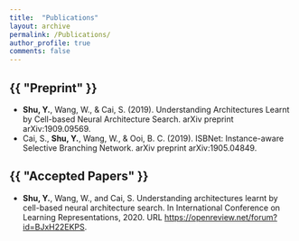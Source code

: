 ```yaml
---
title:  "Publications"
layout: archive
permalink: /Publications/
author_profile: true
comments: false
---
```


<h2 class="archive__title">{{ "Preprint" }}</h2>

- **Shu, Y.**, Wang, W., & Cai, S. (2019). Understanding Architectures Learnt by Cell-based Neural Architecture Search. arXiv preprint arXiv:1909.09569.
- Cai, S., **Shu, Y.**, Wang, W., & Ooi, B. C. (2019). ISBNet: Instance-aware Selective Branching Network. arXiv preprint arXiv:1905.04849.

<h2 class="archive__title">{{ "Accepted Papers" }}</h2>

- **Shu, Y.**, Wang, W., and Cai, S. Understanding architectures learnt by cell-based neural architecture search. In International Conference on Learning Representations, 2020. URL https://openreview.net/forum?id=BJxH22EKPS.